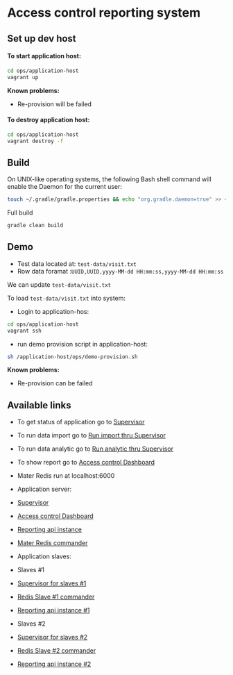 Access control reporting system
====

## Set up dev host

#### To start application host:

```bash
cd ops/application-host
vagrant up
```

**Known problems:**
* Re-provision will be failed

#### To destroy application host:

```bash
cd ops/application-host
vagrant destroy -f
```

## Build

On UNIX-like operating systems, the following Bash shell command will enable the Daemon for the current user:

```bash
touch ~/.gradle/gradle.properties && echo "org.gradle.daemon=true" >> ~/.gradle/gradle.properties
```

Full build

```bash
gradle clean build
```

## Demo 
* Test data located at: `test-data/visit.txt`
* Row data foramat :`UUID,UUID,yyyy-MM-dd HH:mm:ss,yyyy-MM-dd HH:mm:ss`

We can update `test-data/visit.txt`

To load `test-data/visit.txt` into system:

- Login to application-hos:
```bash
cd ops/application-host
vagrant ssh
```
- run demo provision script in application-host:
```bash
sh /application-host/ops/demo-provision.sh
```

**Known problems:**
* Re-provision can be failed

## Available links

* To get status of application go to [Supervisor](http://localhost:9000/)
* To run data import go to [Run import thru Supervisor](http://localhost:9001/index.html?processname=data%3Aimport&action=start)
* To run data analytic go to [Run analytic thru Supervisor](http://localhost:9001/index.html?processname=data%3Aanalytic&action=start)
* To show report go to [Access control Dashboard](http://localhost:9999/)
* Mater Redis run at localhost:6000

* Application server:
 * [Supervisor](http://localhost:9000/)
 * [Access control Dashboard](http://localhost:9999/)
 * [Reporting api instance](http://localhost:9999/api/)
 * [Mater Redis commander](http://localhost:6100/)
* Application slaves:
 * Slaves #1
  * [Supervisor for slaves #1](http://localhost:9001/)
  * [Redis Slave #1 commander](http://localhost:6101/)
  * [Reporting api instance #1](http://localhost:9901/manage/health)
 * Slaves #2
  * [Supervisor for slaves #2](http://localhost:9002/)
  * [Redis Slave #2 commander](http://localhost:6102/)
  * [Reporting api instance #2](http://localhost:9902/manage/health)
